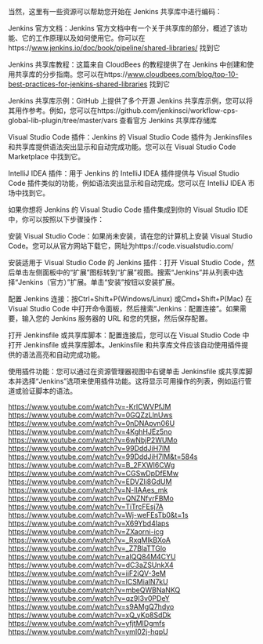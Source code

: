 当然，这里有一些资源可以帮助您开始在 Jenkins 共享库中进行编码：

Jenkins 官方文档：Jenkins 官方文档中有一个关于共享库的部分，概述了该功能、它的工作原理以及如何使用它。你可以在https://www.jenkins.io/doc/book/pipeline/shared-libraries/   找到它

Jenkins 共享库教程：这篇来自 CloudBees 的教程提供了在 Jenkins 中创建和使用共享库的分步指南。您可以在https://www.cloudbees.com/blog/top-10-best-practices-for-jenkins-shared-libraries  找到它

Jenkins 共享库示例：GitHub 上提供了多个开源 Jenkins 共享库示例，您可以将其用作参考。例如，您可以在https://github.com/jenkinsci/workflow-cps-global-lib-plugin/tree/master/vars  查看官方 Jenkins 共享库存储库

Visual Studio Code 插件：Jenkins 的 Visual Studio Code 插件为 Jenkinsfiles 和共享库提供语法突出显示和自动完成功能。您可以在 Visual Studio Code Marketplace 中找到它。

IntelliJ IDEA 插件：用于 Jenkins 的 IntelliJ IDEA 插件提供与 Visual Studio Code 插件类似的功能，例如语法突出显示和自动完成。您可以在 IntelliJ IDEA 市场中找到它。


如果你想将 Jenkins 的 Visual Studio Code 插件集成到你的 Visual Studio IDE 中，你可以按照以下步骤操作：

安装 Visual Studio Code：如果尚未安装，请在您的计算机上安装 Visual Studio Code。您可以从官方网站下载它，网址为https://code.visualstudio.com/

安装适用于 Visual Studio Code 的 Jenkins 插件：打开 Visual Studio Code，然后单击左侧面板中的“扩展”图标转到“扩展”视图。搜索“Jenkins”并从列表中选择“Jenkins（官方）”扩展。单击“安装”按钮以安装扩展。

配置 Jenkins 连接：按Ctrl+Shift+P(Windows/Linux) 或Cmd+Shift+P(Mac) 在 Visual Studio Code 中打开命令面板，然后搜索“Jenkins：配置连接”。如果需要，输入您的 Jenkins 服务器的 URL 和您的凭据，然后保存配置。

打开 Jenkinsfile 或共享库脚本：配置连接后，您可以在 Visual Studio Code 中打开 Jenkinsfile 或共享库脚本。Jenkinsfile 和共享库文件应该自动使用插件提供的语法高亮和自动完成功能。

使用插件功能：您可以通过在资源管理器视图中右键单击 Jenkinsfile 或共享库脚本并选择“Jenkins”选项来使用插件功能。这将显示可用操作的列表，例如运行管道或验证脚本的语法。


https://www.youtube.com/watch?v=-KrlCWVPfJM
https://www.youtube.com/watch?v=0GQZzLlnUws
https://www.youtube.com/watch?v=0nDNApvn06U
https://www.youtube.com/watch?v=4KghHJEz5no
https://www.youtube.com/watch?v=6wNbjP2WUMo
https://www.youtube.com/watch?v=99DddJiH7lM
https://www.youtube.com/watch?v=99DddJiH7lM&t=584s
https://www.youtube.com/watch?v=B_2FXWI6CWg
https://www.youtube.com/watch?v=CGSwDpDfEMw
https://www.youtube.com/watch?v=EDVZli8GdUM
https://www.youtube.com/watch?v=N-llAAes_mk
https://www.youtube.com/watch?v=QNZNfvrFBMo
https://www.youtube.com/watch?v=TiTrcFEsj7A
https://www.youtube.com/watch?v=Wj-weFEsTb0&t=1s
https://www.youtube.com/watch?v=X69Ybd4Iaps
https://www.youtube.com/watch?v=ZXaorni-icg
https://www.youtube.com/watch?v=_RxqMlkBXoA
https://www.youtube.com/watch?v=_Z7BlaTTGlo
https://www.youtube.com/watch?v=alQQ84M4CYU
https://www.youtube.com/watch?v=dC3aZSUnkX4
https://www.youtube.com/watch?v=iiF2iQV-3eM
https://www.youtube.com/watch?v=lCSMialN7kU
https://www.youtube.com/watch?v=mbeQWBNaNKQ
https://www.youtube.com/watch?v=qz9I3v0PDeY
https://www.youtube.com/watch?v=s9AMgQ7hdyo
https://www.youtube.com/watch?v=xQ_yKp8SdDk
https://www.youtube.com/watch?v=yfjtMIDgmfs
https://www.youtube.com/watch?v=ymI02j-hqpU
